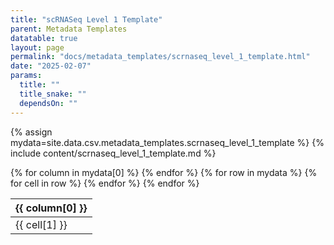 ```yaml
---
title: "scRNASeq Level 1 Template"
parent: Metadata Templates
datatable: true
layout: page
permalink: "docs/metadata_templates/scrnaseq_level_1_template.html"
date: "2025-02-07"
params:
  title: ""
  title_snake: ""
  dependsOn: ""
---
```


{% assign mydata=site.data.csv.metadata_templates.scrnaseq_level_1_template %} 
{% include content/scrnaseq_level_1_template.md %}

<table id="myTable" class="display" style="width:135%">
    <thead>
      {% for column in mydata[0] %}
          <th>{{ column[0] }}</th>
      {% endfor %}
    </thead>
    <tbody>
    {% for row in mydata %}
        <tr>
        {% for cell in row %}
            <td>{{ cell[1] }}</td>
        {% endfor %}
        </tr>
    {% endfor %}
    </tbody>
</table>

<script type="text/javascript">
  $(document).ready(function () {
    $('#myTable').DataTable({
      responsive: true,
      deferRender: false,
      paging: false,
      order: [],
      columnDefs: [
        { 
          targets: 0,
          orderable: false,
          render : function(data, type, row, meta){
              return $('<a>')
                   .attr('href','../attributes/'+data)
                   .text(data)
                   .wrap('<div></div>')
                   .parent()
                   .html();
          }
        },
        { 
          targets: [1,2,3], 
          orderable: false
        }
      ]
    });
  });
</script>
